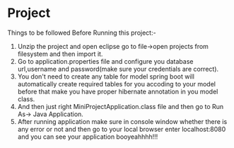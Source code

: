 # Project
Things to be followed Before Running this project:-
1) Unzip the project and open eclipse go to file->open projects from filesystem and then import it.
2) Go to application.properties file and configure you database url,username and password(make sure your credentials are correct).
3) You don't need to create any table for model spring boot will automatically create required tables for you accoding to your model before that make you have 
proper hibernate annotation in you model class.
4) And then just right MiniProjectApplication.class file and then go to Run As-> Java Application.
5) After running application make sure in console window whether there is any error or not and then go to your local browser enter localhost:8080 and you can see 
your application booyeahhhh!!!

